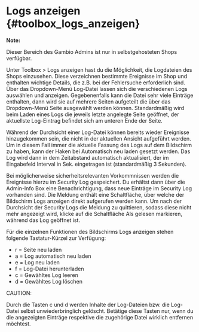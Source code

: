 # Logs anzeigen {#toolbox_logs_anzeigen}

**Note:**

Dieser Bereich des Gambio Admins ist nur in selbstgehosteten Shops verfügbar.

Unter Toolbox \> Logs anzeigen hast du die Möglichkeit, die Logdateien des Shops einzusehen. Diese verzeichnen bestimmte Ereignisse im Shop und enthalten wichtige Details, die z.B. bei der Fehlersuche erforderlich sind. Über das Dropdown-Menü Log-Datei lassen sich die verschiedenen Logs auswählen und anzeigen. Gegebenenfalls kann die Datei sehr viele Einträge enthalten, dann wird sie auf mehrere Seiten aufgeteilt die über das Dropdown-Menü Seite ausgewählt werden können. Standardmäßig wird beim Laden eines Logs die jeweils letzte angelegte Seite geöffnet, der aktuellste Log-Eintrag befindet sich am unteren Ende der Seite.

Während der Durchsicht einer Log-Datei können bereits wieder Ereignisse hinzugekommen sein, die nicht in der aktuellen Ansicht aufgeführt werden. Um in diesem Fall immer die aktuelle Fassung des Logs auf dem Bildschirm zu haben, kann der Haken bei Automatisch neu laden gesetzt werden. Das Log wird dann in dem Zeitabstand automatisch aktualisiert, der im Eingabefeld Interval in Sek. eingetragen ist \(standardmäßig 3 Sekunden\).

Bei möglicherweise sicherheitsrelevanten Vorkommnissen werden die Ereignisse hierzu im Security Log gespeichert. Du erhältst dann über die Admin-Info Box eine Benachrichtigung, dass neue Einträge im Security Log vorhanden sind. Die Meldung enthält eine Schaltfläche, über welche der Bildschirm Logs anzeigen direkt aufgerufen werden kann. Um nach der Durchsicht der Security Logs die Meldung zu quittieren, sodass diese nicht mehr angezeigt wird, klicke auf die Schaltfläche Als gelesen markieren, während das Log geöffnet ist.

Für die einzelnen Funktionen des Bildschirms Logs anzeigen stehen folgende Tastatur-Kürzel zur Verfügung:

-   r = Seite neu laden
-   a = Log automatisch neu laden
-   e = Log neu laden
-   f = Log-Datei herunterladen
-   c = Gewähltes Log leeren
-   d = Gewähltes Log löschen

CAUTION:

Durch die Tasten c und d werden Inhalte der Log-Dateien bzw. die Log-Datei selbst unwiederbringlich gelöscht. Betätige diese Tasten nur, wenn du die angezeigten Einträge respektive die zugehörige Datei wirklich entfernen möchtest.



